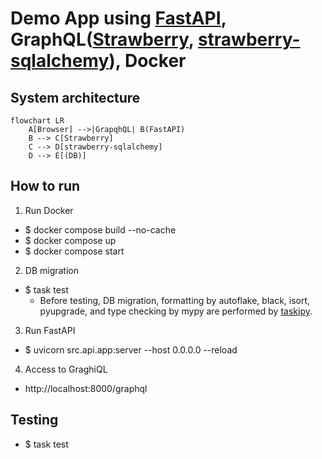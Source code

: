 # Demo App using [FastAPI](https://fastapi.tiangolo.com/), GraphQL([Strawberry](https://strawberry.rocks/), [strawberry-sqlalchemy](https://github.com/strawberry-graphql/strawberry-sqlalchemy)), Docker
## System architecture
```mermaid
flowchart LR
    A[Browser] -->|GrapqhQL| B(FastAPI)
    B --> C[Strawberry]
    C --> D[strawberry-sqlalchemy]
    D --> E[(DB)]
```


## How to run
1. Run Docker
- $ docker compose build --no-cache
- $ docker compose up
- $ docker compose start
2. DB migration
- $ task test
  - Before testing, DB migration, formatting by autoflake, black, isort, pyupgrade, and type checking by mypy are performed by [taskipy](https://github.com/taskipy/taskipy).
3. Run FastAPI
- $ uvicorn src.api.app:server --host 0.0.0.0 --reload
4. Access to GraghiQL
- http://localhost:8000/graphql

## Testing
- $ task test
